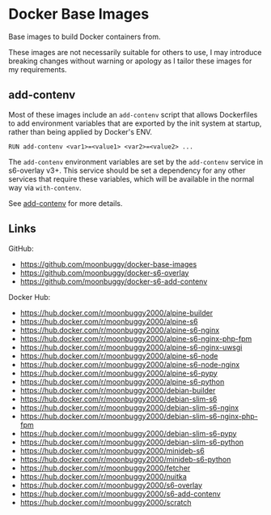 # Docker Base Images
Base images to build Docker containers from.

These images are not necessarily suitable for others to use, I may introduce breaking changes without warning or apology as I tailor these images for my requirements.

## add-contenv
Most of these images include an `add-contenv` script that allows Dockerfiles to add environment variables that are exported by the init system at startup, rather than being applied by Docker's ENV.

```
RUN add-contenv <var1>=<value1> <var2>=<value2> ...
```

The `add-contenv` environment variables are set by the `add-contenv` service in s6-overlay v3+. This service should be set a dependency for any other services that require these variables, which will be available in the normal way via `with-contenv`.

See [add-contenv](https://github.com/moonbuggy/docker-s6-add-contenv) for more details.


## Links
GitHub:
*   <https://github.com/moonbuggy/docker-base-images>
*   <https://github.com/moonbuggy/docker-s6-overlay>
*   <https://github.com/moonbuggy/docker-s6-add-contenv>

Docker Hub:
*   <https://hub.docker.com/r/moonbuggy2000/alpine-builder>
*   <https://hub.docker.com/r/moonbuggy2000/alpine-s6>
*   <https://hub.docker.com/r/moonbuggy2000/alpine-s6-nginx>
*   <https://hub.docker.com/r/moonbuggy2000/alpine-s6-nginx-php-fpm>
*   <https://hub.docker.com/r/moonbuggy2000/alpine-s6-nginx-uwsgi>
*   <https://hub.docker.com/r/moonbuggy2000/alpine-s6-node>
*   <https://hub.docker.com/r/moonbuggy2000/alpine-s6-node-nginx>
*   <https://hub.docker.com/r/moonbuggy2000/alpine-s6-pypy>
*   <https://hub.docker.com/r/moonbuggy2000/alpine-s6-python>
*   <https://hub.docker.com/r/moonbuggy2000/debian-builder>
*   <https://hub.docker.com/r/moonbuggy2000/debian-slim-s6>
*   <https://hub.docker.com/r/moonbuggy2000/debian-slim-s6-nginx>
*   <https://hub.docker.com/r/moonbuggy2000/debian-slim-s6-nginx-php-fpm>
*   <https://hub.docker.com/r/moonbuggy2000/debian-slim-s6-pypy>
*   <https://hub.docker.com/r/moonbuggy2000/debian-slim-s6-python>
*   <https://hub.docker.com/r/moonbuggy2000/minideb-s6>
*   <https://hub.docker.com/r/moonbuggy2000/minideb-s6-python>
*   <https://hub.docker.com/r/moonbuggy2000/fetcher>
*   <https://hub.docker.com/r/moonbuggy2000/nuitka>
*   <https://hub.docker.com/r/moonbuggy2000/s6-overlay>
*   <https://hub.docker.com/r/moonbuggy2000/s6-add-contenv>
*   <https://hub.docker.com/r/moonbuggy2000/scratch>

